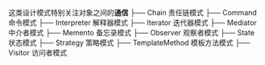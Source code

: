 这类设计模式特别关注对象之间的**通信**
├── Chain 责任链模式
├── Command 命令模式
├── Interpreter 解释器模式
├── Iterator 迭代器模式
├── Mediator 中介者模式
├── Memento 备忘录模式
├── Observer 观察者模式
├── State 状态模式
├── Strategy 策略模式
├── TemplateMethod 模板方法模式
├── Visitor 访问者模式
